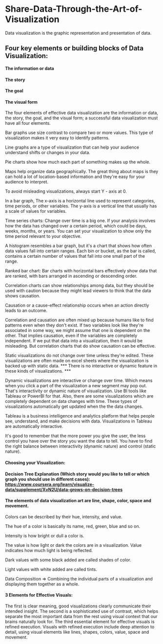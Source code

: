 # Share-Data-Through-the-Art-of-Visualization
Data visualization is the graphic representation and presentation of data.

## Four key elements or building blocks of Data Visualization:
#### The information or data 
#### The story 
#### The goal
#### The visual form

The four elements of effective data visualization are the information or data, the story, the goal, and the visual form; a successful data visualization must have all four elements. 

Bar graphs use size contrast to compare two or more values. This type of visualization makes it very easy to identify patterns.

Line graphs are a type of visualization that can help your audience understand shifts or changes in your data.

Pie charts show how much each part of something makes up the whole.

Maps help organize data geographically. The great thing about maps is they can hold a lot of location-based information and they're easy for your audience to interpret.

To avoid misleading visualizations, always start Y - axis at 0.

In a bar graph, The x-axis is a horizontal line used to represent categories, time periods, or other variables. The y-axis is a vertical line that usually has a scale of values for variables.

Time series charts: Change over time is a big one. If your analysis involves how the data has changed over a certain period, which could be days, weeks, months, or years. You can set your visualization to show only the time period relevant to your objective. 

A histogram resembles a bar graph, but it's a chart that shows how often data values fall into certain ranges. Each bin or bucket, as the bar is called, contains a certain number of values that fall into one small part of the range.

Ranked bar chart: Bar charts with horizontal bars effectively show data that are ranked, with bars arranged in ascending or descending order. 

Correlation charts can show relationships among data, but they should be used with caution because they might lead viewers to think that the data shows causation.

Causation or a cause-effect relationship occurs when an action directly leads to an outcome.

Correlation and causation are often mixed up because humans like to find patterns even when they don't exist. If two variables look like they're associated in some way, we might assume that one is dependent on the other. That implies causation, even if the variables are completely independent. If we put that data into a visualization, then it would be misleading. But correlation charts that do show causation can be effective.

Static visualizations do not change over time unless they're edited. These visualizations are often made on excel sheets where the visualization is backed up with static data. *** There is no interactive or dynamic feature in these kinds of visualizations. ***

Dynamic visualizations are interactive or change over time. Which means when you click a part of the visualization a new segment may pop out. That's interactivity or dynamic nature of visualization. Use BI tools like Tableau or PowerBI for that. Also, there are some visualizations which are completely dependent on data changes with time. These types of visualizations automatically get updated when the the data changes.

Tableau is a business intelligence and analytics platform that helps people see, understand, and make decisions with data. Visualizations in Tableau are automatically interactive.

It's good to remember that the more power you give the user, the less control you have over the story you want the data to tell. You have to find the right balance between interactivity (dynamic nature) and control (static nature).

#### Choosing your Visualization:
#### Decision Tree Explanation (Which story would you like to tell or which graph you should use in different cases): https://www.coursera.org/learn/visualize-data/supplement/XvN2U/data-grows-on-decision-trees

#### The elements of data visualization art are line, shape, color, space and movement.

Colors can be described by their hue, intensity, and value. 

The hue of a color is basically its name, red, green, blue and so on.

Intensity is how bright or dull a color is.

The value is how light or dark the colors are in a visualization. Value indicates how much light is being reflected.

Dark values with some black added are called shades of color.

Light values with white added are called tints.

Data Composition => Combining the individual parts of a visualization and displaying them together as a whole.

#### 3 Elements for Effective Visuals:
The first is clear meaning, good visualizations clearly communicate their intended insight. The second is a sophisticated use of contrast, which helps separate the most important data from the rest using visual context that our brains naturally look for. The third essential element for effective visuals is refined execution. Visuals with refined execution include deep attention to detail, using visual elements like lines, shapes, colors, value, space and movement.































































